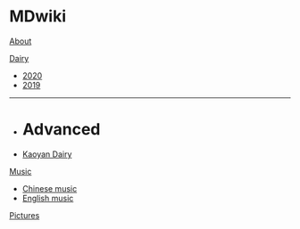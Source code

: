 # MDwiki

[About](index.md)

[Dairy]()

  * [2020](dairy/english-formula.md)
  * [2019](dairy/mydog.md)
- - - -
  * # Advanced
  * [Kaoyan Dairy](dairy/kaoyandairy.md)

[Music]()

  * [Chinese music](math/levy_processes.md)
  * [English music](math/levy_processes.md)

[Pictures](coding/PythonNote.md)


<script src="https://polyfill.io/v3/polyfill.min.js?features=es6"></script>
<script id="MathJax-script" async src="https://cdn.jsdelivr.net/npm/mathjax@3/es5/tex-mml-chtml.js"></script>
